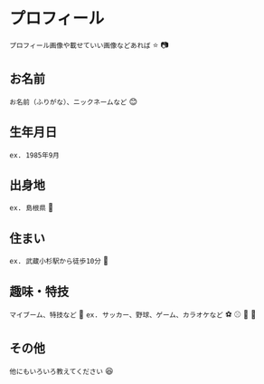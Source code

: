 # プロフィール

`プロフィール画像や載せていい画像などあれば` :star: :camera: 

## お名前

`お名前（ふりがな）、ニックネームなど` :blush:

## 生年月日

`ex. 1985年9月`

## 出身地

`ex. 島根県` :japan:

## 住まい

`ex. 武蔵小杉駅から徒歩10分` :japan:


## 趣味・特技

`マイブーム、特技など`   :tada:
`ex. サッカー、野球、ゲーム、カラオケなど` :soccer: :baseball: :space_invader: :microphone:


## その他

`他にもいろいろ教えてください`  :laughing:
